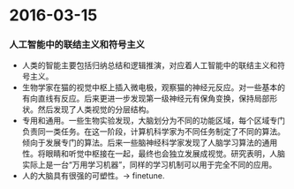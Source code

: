 2016-03-15
===============
### 人工智能中的联结主义和符号主义
* 人类的智能主要包括归纳总结和逻辑推演，对应着人工智能中的联结主义和符号主义。
* 生物学家在猫的视觉中枢上插入微电极，观察猫的神经元反应。对一些基本的有向直线有反应。后来更进一步发现第一级神经元有保角变换，保持局部形状。然后发现了人类视觉的分层结构。
* 专用和通用。一些生物实验发现，大脑划分为不同的功能区域，每个区域专门负责同一类任务。在这一阶段，计算机科学家为不同任务制定了不同的算法。倾向于发展专门的算法。后来一些脑神经科学家发现了人脑学习算法的通用性。将眼睛和听觉中枢接在一起，最终也会独立发展成视觉。研究表明，人脑实际上是一台“万用学习机器”，同样的学习机制可以用于完全不同的应用。
* 人的大脑具有很强的可塑性。-> finetune.